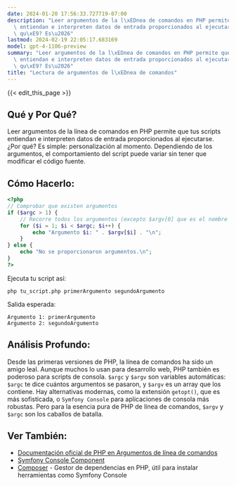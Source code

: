 ```yaml
---
date: 2024-01-20 17:56:33.727719-07:00
description: "Leer argumentos de la l\xEDnea de comandos en PHP permite que tus scripts\
  \ entiendan e interpreten datos de entrada proporcionados al ejecutarse. \xBFPor\
  \ qu\xE9? Es\u2026"
lastmod: 2024-02-19 22:05:17.683169
model: gpt-4-1106-preview
summary: "Leer argumentos de la l\xEDnea de comandos en PHP permite que tus scripts\
  \ entiendan e interpreten datos de entrada proporcionados al ejecutarse. \xBFPor\
  \ qu\xE9? Es\u2026"
title: "Lectura de argumentos de l\xEDnea de comandos"
---
```


{{< edit_this_page >}}

## Qué y Por Qué?
Leer argumentos de la línea de comandos en PHP permite que tus scripts entiendan e interpreten datos de entrada proporcionados al ejecutarse. ¿Por qué? Es simple: personalización al momento. Dependiendo de los argumentos, el comportamiento del script puede variar sin tener que modificar el código fuente.

## Cómo Hacerlo:
```PHP
<?php
// Comprobar que existen argumentos
if ($argc > 1) {
    // Recorre todos los argumentos (excepto $argv[0] que es el nombre del script)
    for ($i = 1; $i < $argc; $i++) {
        echo "Argumento $i: " . $argv[$i] . "\n";
    }
} else {
    echo "No se proporcionaron argumentos.\n";
}
?>
```
Ejecuta tu script así:
```
php tu_script.php primerArgumento segundoArgumento
```
Salida esperada:
```
Argumento 1: primerArgumento
Argumento 2: segundoArgumento
```

## Análisis Profundo:
Desde las primeras versiones de PHP, la línea de comandos ha sido un amigo leal. Aunque muchos lo usan para desarrollo web, PHP también es poderoso para scripts de consola. `$argc` y `$argv` son variables automáticas: `$argc` te dice cuántos argumentos se pasaron, y `$argv` es un array que los contiene. Hay alternativas modernas, como la extensión `getopt()`, que es más sofisticada, o `Symfony Console` para aplicaciones de consola más robustas. Pero para la esencia pura de PHP de línea de comandos, `$argv` y `$argc` son los caballos de batalla.

## Ver También:
- [Documentación oficial de PHP en Argumentos de línea de comandos](https://www.php.net/manual/es/features.commandline.php)
- [Symfony Console Component](https://symfony.com/doc/current/components/console.html)
- [Composer](https://getcomposer.org/) - Gestor de dependencias en PHP, útil para instalar herramientas como Symfony Console
